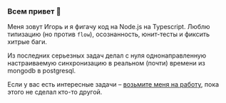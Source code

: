 ### Всем привет 👋

Меня зовут Игорь и я фигачу код на Node.js на Typescript. Люблю типизацию (но против `flow`), осознанность, 
юнит-тесты и фиксить хитрые баги.

Из последних серьезных задач делал с нуля однонаправленную настраиваемую синхронизацию в реальном (почти) времени из 
mongodb в postgresql.

Если у вас есть интересные задачи – [возьмите меня на работу](https://hh.ru/resume/78268038ff037d81d50039ed1f30584f6b4d4a), 
пока этого не сделал кто-то другой.

